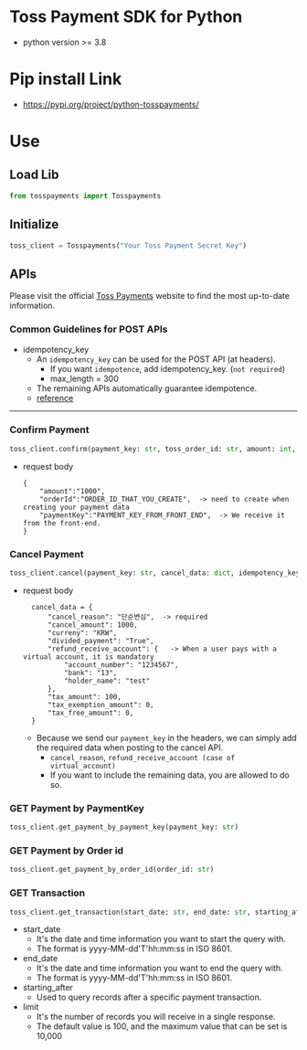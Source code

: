 # Toss Payment SDK for Python

- python version >= 3.8



# Pip install Link
- https://pypi.org/project/python-tosspayments/



# Use

## Load Lib
```python
from tosspayments import Tosspayments
```

## Initialize
```python
toss_client = Tosspayments("Your Toss Payment Secret Key")
```

## APIs
Please visit the official [Toss Payments](https://docs.tosspayments.com/reference) website to find the most up-to-date information.
### Common Guidelines for POST APIs
* idempotency_key  
  * An `idempotency_key` can be used for the POST API (at headers).
    * If you want `idempotence`, add idempotency_key. (`not required`)
    * max_length = 300
  * The remaining APIs automatically guarantee idempotence.
  * [reference](https://docs.tosspayments.com/reference/using-api/idempotency-key)
___
### Confirm Payment
```python
toss_client.confirm(payment_key: str, toss_order_id: str, amount: int, idempotency_key: str = None)
```
* request body
  ```
  {
      "amount":"1000",
      "orderId":"ORDER_ID_THAT_YOU_CREATE",  -> need to create when creating your payment data
      "paymentKey":"PAYMENT_KEY_FROM_FRONT_END",  -> We receive it from the front-end.
  }
  ```

### Cancel Payment
```python
toss_client.cancel(payment_key: str, cancel_data: dict, idempotency_key: str = None)
```
* request body
  ```
    cancel_data = {
        "cancel_reason": "단순변심",  -> required
        "cancel_amount": 1000,
        "curreny": "KRW",
        "divided_payment": "True",
        "refund_receive_account": {   -> When a user pays with a virtual account, it is mandatory
            "account_number": "1234567",
            "bank": "13",
            "holder_name": "test" 
        },
        "tax_amount": 100,
        "tax_exemption_amount": 0,
        "tax_free_amount": 0,
    }
  ```
  * Because we send our `payment_key` in the headers, we can simply add the required data when posting to the cancel API.
    * `cancel_reason`, `refund_receive_account (case of virtual_account)`
    * If you want to include the remaining data, you are allowed to do so.

### GET Payment by PaymentKey
```python
toss_client.get_payment_by_payment_key(payment_key: str)
```

### GET Payment by Order id
```python
toss_client.get_payment_by_order_id(order_id: str)
```


### GET Transaction
```python
toss_client.get_transaction(start_date: str, end_date: str, starting_after: str = None, limit: int = None)
```
  * start_date
    * It's the date and time information you want to start the query with.
    * The format is yyyy-MM-dd'T'hh:mm:ss in ISO 8601.
  * end_date
    * It's the date and time information you want to end the query with.
    * The format is yyyy-MM-dd'T'hh:mm:ss in ISO 8601.
  * starting_after
    * Used to query records after a specific payment transaction.
  * limit
    * It's the number of records you will receive in a single response.
    * The default value is 100, and the maximum value that can be set is 10,000